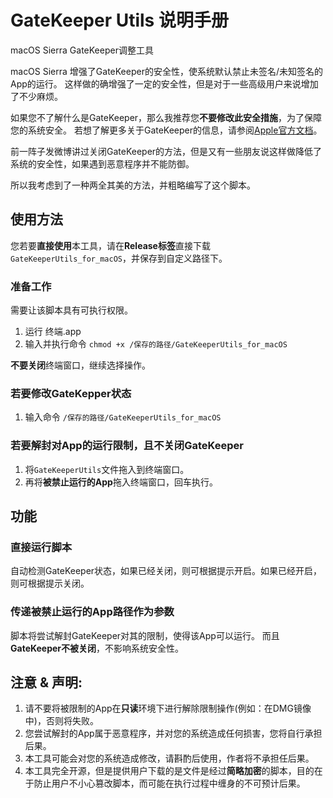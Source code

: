 # GateKeeper Utils 说明手册
macOS Sierra GateKeeper调整工具

macOS Sierra 增强了GateKeeper的安全性，使系统默认禁止未签名/未知签名的App的运行。
这样做的确增强了一定的安全性，但是对于一些高级用户来说增加了不少麻烦。

如果您不了解什么是GateKeeper，那么我推荐您**不要修改此安全措施**，为了保障您的系统安全。
若想了解更多关于GateKeeper的信息，请参阅[Apple官方文档](https://support.apple.com/zh-cn/HT202491)。

前一阵子发微博讲过关闭GateKeeper的方法，但是又有一些朋友说这样做降低了系统的安全性，如果遇到恶意程序并不能防御。

所以我考虑到了一种两全其美的方法，并粗略编写了这个脚本。

## 使用方法
您若要**直接使用**本工具，请在**Release标签**直接下载`GateKeeperUtils_for_macOS`，并保存到自定义路径下。

### 准备工作
需要让该脚本具有可执行权限。

1. 运行 终端.app
2. 输入并执行命令 `chmod +x /保存的路径/GateKeeperUtils_for_macOS`
    
**不要关闭**终端窗口，继续选择操作。
    
### 若要修改GateKepper状态
1. 输入命令 `/保存的路径/GateKeeperUtils_for_macOS`
    
### 若要解封对App的运行限制，且不关闭GateKeeper
1. 将`GateKeeperUtils`文件拖入到终端窗口。
2. 再将**被禁止运行的App**拖入终端窗口，回车执行。

## 功能
### 直接运行脚本
自动检测GateKeeper状态，如果已经关闭，则可根据提示开启。如果已经开启，则可根据提示关闭。

### 传递**被禁止运行的App路径**作为参数
脚本将尝试解封GateKeeper对其的限制，使得该App可以运行。
而且**GateKeeper不被关闭**，不影响系统安全性。

## 注意 & 声明:
1. 请不要将被限制的App在**只读**环境下进行解除限制操作(例如：在DMG镜像中)，否则将失败。
2. 您尝试解封的App属于恶意程序，并对您的系统造成任何损害，您将自行承担后果。
3. 本工具可能会对您的系统造成修改，请斟酌后使用，作者将不承担任后果。
4. 本工具完全开源，但是提供用户下载的是文件是经过**简略加密**的脚本，目的在于防止用户不小心篡改脚本，而可能在执行过程中缠身的不可预计后果。
